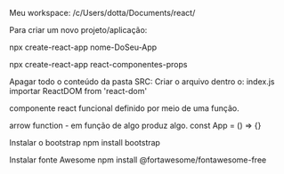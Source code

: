 Meu workspace: /c/Users/dotta/Documents/react/

Para criar um novo projeto/aplicação:

npx create-react-app nome-DoSeu-App

npx create-react-app react-componentes-props

Apagar todo o conteúdo da pasta SRC:
Criar o arquivo dentro o: index.js
importar ReactDOM from 'react-dom'

componente react funcional definido por meio de uma função.

arrow function - em função de algo produz algo.
    const App = () => {}

Instalar o bootstrap
npm install bootstrap

Instalar fonte Awesome
npm install @fortawesome/fontawesome-free